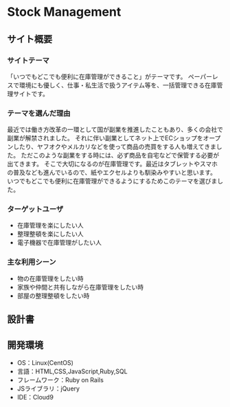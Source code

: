 # Stock Management

## サイト概要
### サイトテーマ
「いつでもどこでも便利に在庫管理ができること」がテーマです。
ペーパーレスで環境にも優しく、仕事・私生活で扱うアイテム等を、一括管理できる在庫管理サイトです。

### テーマを選んだ理由
最近では働き方改革の一環として国が副業を推進したこともあり、多くの会社で副業が解禁されました。
それに伴い副業としてネット上でECショップをオープンしたり、ヤフオクやメルカリなどを使って商品の売買をする人も増えてきました。
ただこのような副業をする時には、必ず商品を自宅などで保管する必要が出てきます。
そこで大切になるのが在庫管理です。最近はタブレットやスマホの普及なども進んでいるので、紙やエクセルよりも馴染みやすいと思います。
いつでもどこでも便利に在庫管理ができるようにするためこのテーマを選びました。

### ターゲットユーザ
- 在庫管理を楽にしたい人
- 整理整頓を楽にしたい人
- 電子機器で在庫管理がしたい人


### 主な利用シーン
- 物の在庫管理をしたい時
- 家族や仲間と共有しながら在庫管理をしたい時
- 部屋の整理整頓をしたい時


## 設計書


## 開発環境
- OS：Linux(CentOS)
- 言語：HTML,CSS,JavaScript,Ruby,SQL
- フレームワーク：Ruby on Rails
- JSライブラリ：jQuery
- IDE：Cloud9
